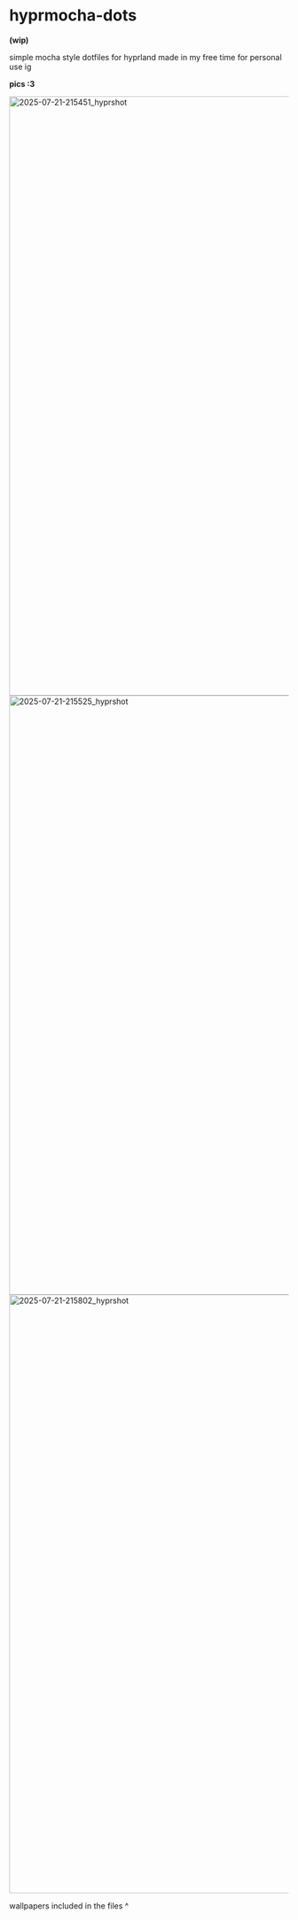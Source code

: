 # hyprmocha-dots

**(wip)**

simple mocha style dotfiles for hyprland
made in my free time for personal use ig

**pics :3**

<img width="1920" height="1080" alt="2025-07-21-215451_hyprshot" src="https://github.com/user-attachments/assets/2dacf299-a82d-49de-889e-0ed0a093c6ac" />
<img width="1918" height="1080" alt="2025-07-21-215525_hyprshot" src="https://github.com/user-attachments/assets/600bc126-7e22-4f68-89f2-a45f67da5270" />
<img width="1920" height="1079" alt="2025-07-21-215802_hyprshot" src="https://github.com/user-attachments/assets/db534eea-d2fa-4509-8a95-133a7c81f6d5" />

wallpapers included in the files ^
